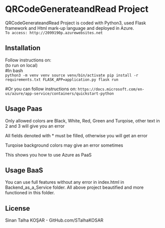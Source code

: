 # QRCodeGenerateandRead Project

QRCodeGenerateandRead Project is coded with Python3, used Flask framework and Html mark-up language and deployed in Azure.  
``
To access: http://2099190p.azurewebsites.net
``

## Installation

Follow instructions on:  
(to run on local)  
#In bash  
``
python3 -m venv venv
source venv/bin/activate
pip install -r requirements.txt
FLASK_APP=application.py flask run
``

#Or you can follow instructions on:
``
https://docs.microsoft.com/en-us/azure/app-service/containers/quickstart-python
``


## Usage Paas

Only allowed colors are Black, White, Red, Green and Turqoise, other text in 2 and 3 will give you an error

All fields denoted with * must be filled, otherwise you will get an error

Turqoise background colors may give an error sometimes

This shows you how to use Azure as PaaS

## Usage BaaS
You can use full features without any error in index.html in Backend_as_a_Service folder. All above project beautified and more functioned in this folder.
## License
Sinan Talha KOŞAR - GitHub.com/STalhaKOSAR
